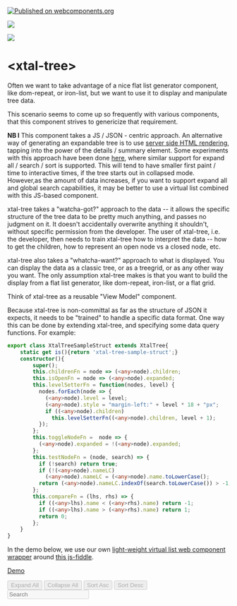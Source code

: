 [![Published on webcomponents.org](https://img.shields.io/badge/webcomponents.org-published-blue.svg)](https://www.webcomponents.org/element/bahrus/xtal-tree)

<a href="https://nodei.co/npm/xtal-tree/"><img src="https://nodei.co/npm/xtal-tree.png"></a>

<img src="https://badgen.net/bundlephobia/minzip/xtal-tree">

# \<xtal-tree\>

Often we want to take advantage of a nice flat list generator component, like dom-repeat, or iron-list, but we want to use it to display and manipulate tree data.

This scenario seems to come up so frequently with various components, that this component strives to genericize that requirement.

**NB I** This component takes a JS / JSON - centric approach.  An alternative way of generating an expandable tree is to use [server side HTML rendering](https://bahrus.github.io/xtal-tree-deco/cdn.html), tapping into the power of the  details / summary element.  Some experiments with this approach have been done [here](https://github.com/bahrus/xtal-tree-deco), where similar support for expand all / search / sort is supported. This will tend to have smaller first paint / time to interactive times, if the tree starts out in collapsed mode.  However,as the amount of data increases, if you want to support expand all and global search capabilities, it may be better to use a virtual list combined with this JS-based component.

xtal-tree takes a "watcha-got?" approach to the data -- it allows the specific structure of the tree data to be pretty much anything, and passes no judgment on it.   It doesn't accidentally overwrite anything it shouldn't, without specific permission from the developer. The user of xtal-tree, i.e. the developer, then needs to train xtal-tree how to interpret the data -- how to get the children, how to represent an open node vs a closed node, etc.

xtal-tree also takes a "whatcha-want?" approach to what is displayed.  You can display the data as a classic tree, or as a treegrid, or as any other way you want.  The only assumption xtal-tree makes is that you want to build the display from a flat list generator, like dom-repeat, iron-list, or a flat grid.  

Think of xtal-tree as a reusable "View Model" component.  

Because xtal-tree is non-committal as far as the structure of JSON it expects, it needs to be "trained" to handle a specific data format.  One way this can be done by extending xtal-tree, and specifying some data query functions.  For example:


```TypeScript
export class XtalTreeSampleStruct extends XtalTree{
    static get is(){return 'xtal-tree-sample-struct';}
    constructor(){
        super();
        this.childrenFn = node => (<any>node).children;
        this.isOpenFn = node => (<any>node).expanded;
        this.levelSetterFn = function(nodes, level) {
          nodes.forEach(node => {
            (<any>node).level = level;
            (<any>node).style = "margin-left:" + level * 18 + "px";
            if ((<any>node).children)
              this.levelSetterFn((<any>node).children, level + 1);
          });
        };
        this.toggleNodeFn =  node => {
          (<any>node).expanded = !(<any>node).expanded;
        };
        this.testNodeFn = (node, search) => {
          if (!search) return true;
          if (!(<any>node).nameLC)
            (<any>node).nameLC = (<any>node).name.toLowerCase();
          return (<any>node).nameLC.indexOf(search.toLowerCase()) > -1;
        };
        this.compareFn = (lhs, rhs) => {
          if ((<any>lhs).name < (<any>rhs).name) return -1;
          if ((<any>lhs).name > (<any>rhs).name) return 1;
          return 0;
        };
    }
}
```

In the demo below, we use our own [light-weight virtual list web component wrapper](https://github.com/bahrus/xtal-vlist) around [this js-fiddle](https://jsfiddle.net/jpeter06/ao464o8g/).


[Demo](https://jsfiddle.net/bahrus/y8moqgrb/1/)

<!--
```
<custom-element-demo>
  <template>
  <div>
    <!--   Expand All / Collapse All / Sort  / Search Buttons -->
  <div>
    <!--   Expand All / Collapse All / Sort  / Search Buttons -->
    <button disabled data-expand-cmd=allExpandedNodes>Expand All</button>
    <!-- pass down (p-d) expand/collapse command to xtal-tree-sample-struct -->
    <p-d on=click to=[-expandCmd]  val=target.dataset.expandCmd m=1 skip-init></p-d>
    <button disabled data-expand-cmd=allCollapsedNodes>Collapse All</button>
    <p-d on=click to=[-expandCmd]  val=target.dataset.expandCmd m=1 skip-init></p-d>
    <button disabled data-dir="asc">Sort Asc</button>
    <p-d on=click to=[-sorted] val=target.dataset.dir m=1 skip-init></p-d>
    <button disabled data-dir="desc">Sort Desc</button>
    <p-d on=click to=[-sorted] val=target.dataset.dir m=1 skip-init></p-d>
    <input disabled=2 type=text placeholder=Search>
    <p-d on=input to=[-search] val=target.value m=1 skip-init></p-d>
    <p-d on=input to=[-searchString] val=target.value m=1 skip-init></p-d>
    <!-- ================= Get Sample JSON with Tree Structure (File Directory), Pass to xtal-tree-sample-structure -->
    <xtal-fetch-req fetch href="https://unpkg.com/xtal-tree@0.0.34/demo/directory.json" as=json></xtal-fetch-req>
    <!-- =================  Pass JSON object to xtal-tree for processing ========================= -->
    <p-d on=fetch-complete prop=nodes val=target.value m=1></p-d>
    <xtal-tree-sample-struct -expandCmd -sorted -searchString id=myTree></xtal-tree-sample-struct>
    <p-d on=viewable-nodes-changed to=[-items]  val=target.viewableNodes m=1 skip-init></p-d>
    <xtal-tree-sample-struct-vlist -items -search></xtal-tree-sample-struct-vlist>
    <!-- pass up (p-u) to tree view model when node is toggled -->
    <p-u on=selectedNode-changed to=myTree prop=toggledNode val=target.selectedNode></p-u>
    <!-- ==============  Styling of virtual list ================== -->
    <style>
      div.node {
        cursor: pointer;
        height: 24px;
        display:flex;
        flex-direction:row;
        align-items: center;
      }

      span.match {
        font-weight: bold;
        background-color: yellowgreen;
      }



      span[data-has-children],span[data-no-children]{
        width:26px;
      }
      button[data-has-children="-1"],span[data-no-children="-1"]{
        visibility:hidden;
      }

      button[data-has-children="1"]{
        background: none;
        color: inherit;
        border: none;
        padding: 0;
        font: inherit;
        cursor: pointer;
        outline: inherit;
        font-size: 1.6em;
      }

      /* span[data-has-children="1"][data-is-expanded="-1"]::after{
        content: '\25B8';
        font-size: 1.6em;
      }

      span[data-has-children="1"],span[data-no-children="1"]{
        display:inline-block;
      } */

      @media only screen and (-webkit-min-device-pixel-ratio : 1.5),
            only screen and (min-device-pixel-ratio : 1.5) {

          /* Styles */
          .container {
              width: 100%;
              height: 100%;
              min-height: 100%;
          }
      }

      .selected.node{
        outline-color:rgb(77, 144, 254);
        border: 1px solid rgb(77, 144, 254);
      }

      .vrow {
          width: 100%;
          height: 30px;
          max-height: 30px;
          /*border-bottom: solid 1px #dbd9d9;*/
          color: #000;
          margin: 0;
      }

      .vrow p {
          white-space: nowrap;
          overflow: hidden;
          text-overflow: ellipsis;
          border: none;
          margin: 0;
          color: #5b5b5b;
          /*font-size: 1.5rem;*/
      }
    </style>
    <script type=module src="https://unpkg.com/p-et-alia@0.0.11/p-d.js?module"></script>
    <script type=module src="https://unpkg.com/p-et-alia@0.0.11/p-u.js?module"></script>
    <script type=module src="https://unpkg.com/if-diff@0.0.35/if-diff.js?module"></script>
    <script type=module src="https://unpkg.com/xtal-fetch@0.0.72/xtal-fetch-req.js?module"></script>
    <script type=module src="https://unpkg.com/xtal-tree@0.0.74/xtal-tree-sample-struct.js?module"></script>
    <script type=module src="https://unpkg.com/xtal-tree@0.0.74/xtal-tree-sample-struct-vlist.js?module"></script>

  </div>
  </template>
</custom-element-demo>
```
-->

## Viewing This Element Locally

```
$ npm install
$ npm run serve
```


